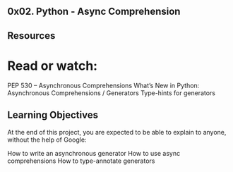 ## 0x02. Python - Async Comprehension

## Resources
# Read or watch:

PEP 530 – Asynchronous Comprehensions
What’s New in Python: Asynchronous Comprehensions / Generators
Type-hints for generators

## Learning Objectives
At the end of this project, you are expected to be able to explain to anyone, without the help of Google:

How to write an asynchronous generator
How to use async comprehensions
How to type-annotate generators